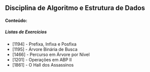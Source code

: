 ## Disciplina de Algoritmo e Estrutura de Dados


#### **Conteúdo**:
##### Listas de Exercícios
 -  [1194] - Prefixa, Infixa e Posfixa
 -  [1195] - Árvore Binária de Busca
 -  [1466] - Percurso em Árvore por Nível
 -  [1201] - Operações em ABP II
 -  [1861] - O Hall dos Assassinos
